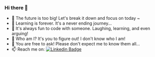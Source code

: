 ### Hi there 👋

- 🔭 The future is too big! Let's break it down and focus on today ~
- 🌱 Learning is forever. It's a never ending journey...
- 👯 It's always fun to code with someone. Laughing, learning, and even arguing!
- 🤔 Who am I? It's you to figure out! I don't know who I am!
- 💬 You are free to ask! Please don't expect me to know them all...
- 📫 Reach me on: [![Linkedin Badge](https://img.shields.io/badge/-Kevin-blue?style=flat&logo=Linkedin&logoColor=white)](https://www.linkedin.com/in/kevin-chen-592191150/)

